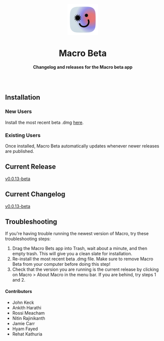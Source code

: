 <div align="center">
	<img src="assets/img/Mac-Icon_256x256.png" width="100" height="100">
	<h1>Macro Beta</h1>
	<p>
		<b>Changelog and releases for the Macro beta app</b>
	</p>
	<br>
	<br>
</div>

## Installation

### New Users

Install the most recent beta .dmg [here](https://staging.macro.app/api/v1/app/releases/latest/darwin/pkg/).

### Existing Users

Once installed, Macro Beta automatically updates whenever newer releases are published.

## Current Release

[v0.0.13-beta](https://github.com/macrohq/changelog-beta/releases/tag/v0.0.13-beta)

## Current Changelog

[v0.0.13-beta](https://github.com/macrohq/changelog-beta/blob/main/versions/v1/0.0.13-beta/changelog.md)

## Troubleshooting

If you're having trouble running the newest version of Macro, try these troubleshooting steps:

 1. Drag the Macro Bets app into Trash, wait about a minute, and then empty trash. This will give you a clean slate for installation.
 2. Re-install the most recent beta .dmg file. Make sure to remove Macro Beta from your computer before doing this step!
 3. Check that the version you are running is the current release by clicking on Macro > About Macro in the menu bar. If you are behind, try steps 1 and 2.
 
#### Contributors
 - John Keck
 - Ankith Harathi
 - Rossi Meacham
 - Nitin Rajinikanth
 - Jamie Carr
 - Hyam Fayed
 - Rehat Kathuria
